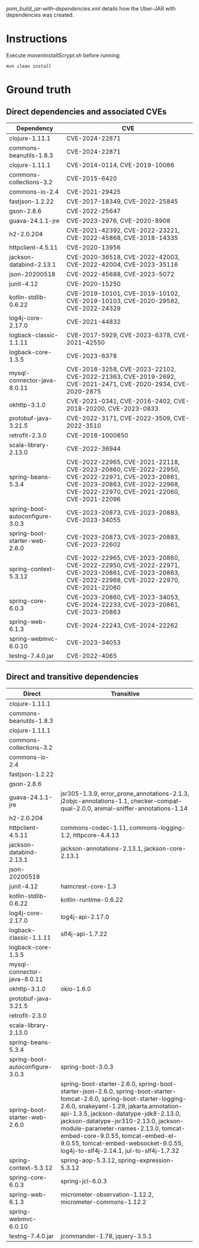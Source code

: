 _pom_build_jar-with-dependencies.xml_ details how the Uber-JAR with dependencies was created.
# Instructions
Execute _mavenInstallScrypt.sh_ before running:
```
mvn clean install
```
# Ground truth
## Direct dependencies and associated CVEs
| Dependency | CVE |
| --- | --- |
| clojure-1.11.1 | CVE-2024-22871 |
| commons-beanutils-1.8.3 | CVE-2024-22871 |
| clojure-1.11.1 | CVE-2014-0114, CVE-2019-10086 |
| commons-collections-3.2 | CVE-2015-6420 |
| commons-io-2.4 | CVE-2021-29425 |
| fastjson-1.2.22 | CVE-2017-18349, CVE-2022-25845 |
| gson-2.8.6 | CVE-2022-25647 |
| guava-24.1.1-jre | CVE-2023-2976, CVE-2020-8908 |
| h2-2.0.204 | CVE-2021-42392, CVE-2022-23221, CVE-2022-45868, CVE-2018-14335 |
| httpclient-4.5.11 | CVE-2020-13956 |
| jackson-databind-2.13.1 | CVE-2020-36518, CVE-2022-42003, CVE-2022-42004, CVE-2023-35116 |
| json-20200518 | CVE-2022-45688, CVE-2023-5072 |
| junit-4.12 | CVE-2020-15250 |
| kotlin-stdlib-0.6.22 | CVE-2019-10101, CVE-2019-10102, CVE-2019-10103, CVE-2020-29582, CVE-2022-24329 |
| log4j-core-2.17.0 | CVE-2021-44832 |
| logback-classic-1.1.11 | CVE-2017-5929, CVE-2023-6378, CVE-2021-42550 |
| logback-core-1.3.5 | CVE-2023-6378 |
| mysql-connector-java-8.0.11 | CVE-2018-3258, CVE-2023-22102, CVE-2022-21363, CVE-2019-2692, CVE-2021-2471, CVE-2020-2934, CVE-2020-2875 |
| okhttp-3.1.0 | CVE-2021-0341, CVE-2016-2402, CVE-2018-20200, CVE-2023-0833 |
| protobuf-java-3.21.5 | CVE-2022-3171, CVE-2022-3509, CVE-2022-3510 |
| retrofit-2.3.0 | CVE-2018-1000850 |
| scala-library-2.13.0 | CVE-2022-36944 |
| spring-beans-5.3.4 | CVE-2022-22965, CVE-2021-22118, CVE-2023-20860, CVE-2022-22950, CVE-2022-22971, CVE-2023-20861, CVE-2023-20863, CVE-2022-22968, CVE-2022-22970, CVE-2021-22060, CVE-2021-22096 |
| spring-boot-autoconfigure-3.0.3 | CVE-2023-20873, CVE-2023-20883, CVE-2023-34055 |
| spring-boot-starter-web-2.6.0 | CVE-2023-20873, CVE-2023-20883, CVE-2023-22602 |
| spring-context-5.3.12 | CVE-2022-22965, CVE-2023-20860, CVE-2022-22950, CVE-2022-22971, CVE-2023-20861, CVE-2023-20863, CVE-2022-22968, CVE-2022-22970, CVE-2021-22060 |
| spring-core-6.0.3 | CVE-2023-20860, CVE-2023-34053, CVE-2024-22233, CVE-2023-20861, CVE-2023-20863 |
| spring-web-6.1.3 | CVE-2024-22243, CVE-2024-22262 |
| spring-webmvc-6.0.10 | CVE-2023-34053 |
| testng-7.4.0.jar | CVE-2022-4065 |

## Direct and transitive dependencies
| Direct | Transitive |
| --- | --- |
| clojure-1.11.1 |  |
| commons-beanutils-1.8.3 |  |
| clojure-1.11.1 |  |
| commons-collections-3.2 |  |
| commons-io-2.4 |  |
| fastjson-1.2.22 |  |
| gson-2.8.6 |  |
| guava-24.1.1-jre | jsr305-1.3.9, error_prone_annotations-2.1.3, j2objc-annotations-1.1, checker-compat-qual-2.0.0, animal-sniffer-annotations-1.14 |
| h2-2.0.204 |  |
| httpclient-4.5.11 | commons-codec-1.11, commons-logging-1.2, httpcore-4.4.13 |
| jackson-databind-2.13.1 | jackson-annotations-2.13.1, jackson-core-2.13.1 |
| json-20200518 |  |
| junit-4.12 | hamcrest-core-1.3 |
| kotlin-stdlib-0.6.22 | kotlin-runtime-0.6.22 |
| log4j-core-2.17.0 | log4j-api-2.17.0 |
| logback-classic-1.1.11 | slf4j-api-1.7.22 |
| logback-core-1.3.5 |  |
| mysql-connector-java-8.0.11 |  |
| okhttp-3.1.0 | okio-1.6.0 |
| protobuf-java-3.21.5 |  |
| retrofit-2.3.0 |  |
| scala-library-2.13.0 |  |
| spring-beans-5.3.4 |  |
| spring-boot-autoconfigure-3.0.3 | spring-boot-3.0.3 |
| spring-boot-starter-web-2.6.0 | spring-boot-starter-2.6.0, spring-boot-starter-json-2.6.0, spring-boot-starter-tomcat-2.6.0, spring-boot-starter-logging-2.6.0, snakeyaml-1.29, jakarta.annotation-api-1.3.5, jackson-datatype-jdk8-2.13.0, jackson-datatype-jsr310-2.13.0, jackson-module-parameter-names-2.13.0, tomcat-embed-core-9.0.55, tomcat-embed-el-9.0.55, tomcat-embed-websocket-9.0.55, log4j-to-slf4j-2.14.1, jul-to-slf4j-1.7.32 |
| spring-context-5.3.12 | spring-aop-5.3.12, spring-expression-5.3.12 |
| spring-core-6.0.3 | spring-jcl-6.0.3 |
| spring-web-6.1.3 | micrometer-observation-1.12.2, micrometer-commons-1.12.2 |
| spring-webmvc-6.0.10 |  |
| testng-7.4.0.jar | jcommander-1.78, jquery-3.5.1 |
